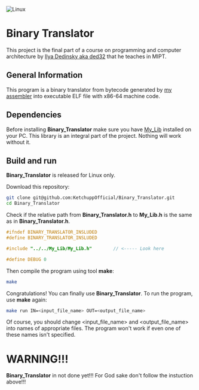 ![Linux](https://img.shields.io/badge/Linux-FCC624?style=for-the-badge&logo=linux&logoColor=black)

# Binary Translator

This project is the final part of a course on programming and computer architecture by [Ilya Dedinsky aka ded32](https://github.com/ded32) that he teaches in MIPT.

## General Information

This program is a binary translator from bytecode generated by [my assembler](https://github.com/KetchuppOfficial/Processor) into executable ELF file with x86-64 machine code.

## Dependencies

Before installing **Binary_Translator** make sure you have [My_Lib](https://github.com/KetchuppOfficial/My_Lib) installed on your PC. This library is an integral part of the project. Nothing will work without it.

## Build and run

**Binary_Translator** is released for Linux only.

Download this repository:
```bash
git clone git@github.com:KetchuppOfficial/Binary_Translator.git
cd Binary_Translator
```

Check if the relative path from **Binary_Translator.h** to **My_Lib.h** is the same as in **Binary_Translator.h**.
```C
#ifndef BINARY_TRANSLATOR_INSLUDED
#define BINARY_TRANSLATOR_INSLUDED

#include "../../My_Lib/My_Lib.h"        // <----- Look here

#define DEBUG 0
```

Then compile the program using tool **make**:
```bash
make
```

Congratulations! You can finally use **Binary_Translator**. To run the program, use **make** again:
```bash
make run IN=<input_file_name> OUT=<output_file_name>
```
Of course, you should change <input_file_name> and <output_file_name> into names of appropriate files. The program won't work if even one of these names isn't specified.

# WARNING!!!

**Binary_Translator** in not done yet!!! For God sake don't follow the instuction above!!!